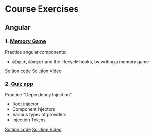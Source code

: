 # Course Exercises

## Angular

### 1. [Memory Game](./angular/01-components-memory-game/)
Practice angular components: 
- `@Input`, `@Output` and the lifecycle hooks, by writing a memory game

[Soltion code](./angular/01-components-memory-game/solution/)
[Solution Video](https://youtu.be/STvDVdZ1XOw)

### 2. [Quiz app](./angular/02-di-quizes/)
Practice "Dependency Injection"
- Root Injector
- Component Injectors
- Various types of providers
- Injection Tokens

[Soltion code](./angular/02-di-quizes/solution/)
[Solution Video]()
